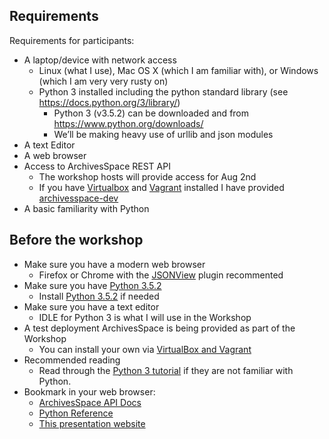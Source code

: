 
## Requirements

Requirements for participants:

+ A laptop/device with network access
    + Linux (what I use), Mac OS X (which I am familiar with), or Windows (which I am very very rusty on)
    + Python 3 installed including the python standard library (see https://docs.python.org/3/library/)
        + Python 3 (v3.5.2) can be downloaded and from https://www.python.org/downloads/
        + We’ll be making heavy use of urllib and json modules
+ A text Editor
+ A web browser
+ Access to ArchivesSpace REST API
    + The workshop hosts will provide access for Aug 2nd
    + If you have [Virtualbox](https://www.virtualbox.org/) and [Vagrant](https://www.vagrantup.com/) installed
      I have provided [archivesspace-dev](https://github.com/rsdoiel/archivesspace-api-workshop/archivesspace-dev)
+ A basic familiarity with Python


## Before the workshop

+ Make sure you have a modern web browser
    + Firefox or Chrome with the [JSONView](https://jsonview.com/) plugin recommented
+ Make sure you have [Python 3.5.2](https://www.python.org/downloads/) 
    + Install [Python 3.5.2](https://www.python.org/downloads/) if needed
+ Make sure you have a text editor
    + IDLE for Python 3 is what I will use in the Workshop
+ A test deployment ArchivesSpace is being provided as part of the Workshop
    + You can install your own via [VirtualBox and Vagrant](http://github.com/rsdoiel/archivesspace-api-workshop/archivesspace-dev/)
+ Recommended reading
    + Read through the [Python 3 tutorial](https://docs.python.org/3/tutorial/index.html) if they are not familiar with Python.
+ Bookmark in your web browser:
    + [ArchivesSpace API Docs](http://archivesspace.github.io/archivesspace/api/)
    + [Python Reference](https://docs.python.org/3/library/index.html)
    + [This presentation website](https://rsdoiel.github.io/archivesspace-api-workshop)


